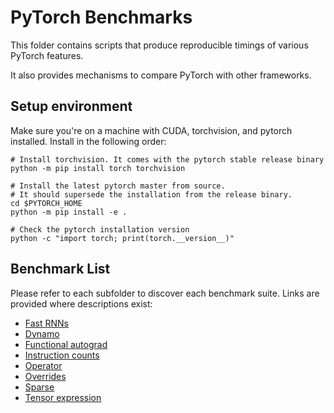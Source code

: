 # PyTorch Benchmarks

This folder contains scripts that produce reproducible timings of various PyTorch features.

It also provides mechanisms to compare PyTorch with other frameworks.

## Setup environment
Make sure you're on a machine with CUDA, torchvision, and pytorch installed. Install in the following order:
```
# Install torchvision. It comes with the pytorch stable release binary
python -m pip install torch torchvision

# Install the latest pytorch master from source.
# It should supersede the installation from the release binary.
cd $PYTORCH_HOME
python -m pip install -e .

# Check the pytorch installation version
python -c "import torch; print(torch.__version__)"
```

## Benchmark List

Please refer to each subfolder to discover each benchmark suite. Links are provided where descriptions exist:

* [Fast RNNs](fastrnns/README.md)
* [Dynamo](dynamo/README.md)
* [Functional autograd](functional_autograd_benchmark/README.md)
* [Instruction counts](instruction_counts/README.md)
* [Operator](operator_benchmark/README.md)
* [Overrides](overrides_benchmark/README.md)
* [Sparse](sparse/README.md)
* [Tensor expression](tensorexpr/HowToRun.md)
